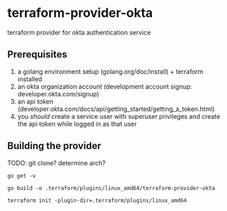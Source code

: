 # terraform-provider-okta
terraform provider for okta authentication service

## Prerequisites
1. a golang environment setup (golang.org/doc/install) + terraform installed
2. an okta organization account (development account signup: developer.okta.com/signup)
3. an api token (developer.okta.com/docs/api/getting_started/getting_a_token.html)
4. you *should* create a service user with superuser privileges and create the api token while logged in as that user

## Building the provider
TODO: git clone? determine arch?
```
go get -v
```
```
go build -o .terraform/plugins/linux_amd64/terraform-provider-okta
```
```
terraform init -plugin-dir=.terraform/plugins/linux_amd64
```
